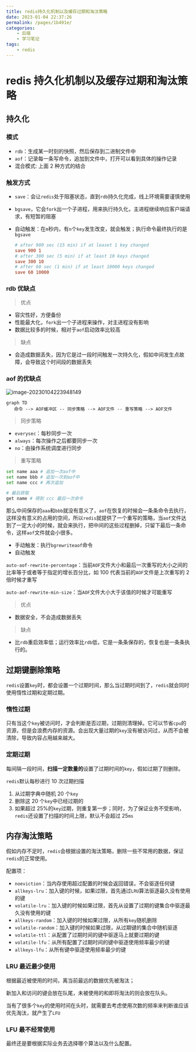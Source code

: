 ```yaml
---
title: redis持久化机制以及缓存过期和淘汰策略
date: 2023-01-04 22:37:26
permalink: /pages/1b491e/
categories:
    - 后端
    - 学习笔记
tags:
    - redis
---
```


# redis 持久化机制以及缓存过期和淘汰策略

## 持久化

### 模式

-   `rdb`：生成某一时刻的快照，然后保存到二进制文件中
-   `aof`：记录每一条写命令，追加到文件中，打开可以看到具体的操作记录
-   混合模式: 上面 2 种方式的结合

### 触发方式

-   `save`：会让`redis`处于阻塞状态，直到`rdb`持久化完成，线上环境需要谨慎使用

-   `bgsave`，它会`fork`出一个子进程，用来执行持久化，主进程继续响应客户端请求，有短暂的阻塞

-   自动触发：在`m`秒内，有`n`个`key`发生改变，就会触发；执行命令最终执行的是`bgsave`

    ```ini
    # after 900 sec (15 min) if at leaset 1 key changed
    save 900 1
    # after 300 sec (5 min) if at least 10 keys changed
    save 300 10
    # after 60 sec (1 min) if at least 10000 keys changed
    save 60 10000
    ```

### rdb 优缺点

> 优点

-   容灾性好，方便备份
-   性能最大化，`fork`出一个子进程来操作，对主进程没有影响
-   数据比较多的时候，相对于`aof`启动效率比较高

> 缺点

-   会造成数据丢失，因为它是过一段时间触发一次持久化，假如中间发生点故障，会导致这个时间段的数据丢失

### aof 的优缺点

![image-20230104223948149](https://virusoss.oss-cn-shanghai.aliyuncs.com/images/image-20230104223948149.png)

```mermaid
graph TD
   命令 --> AOF缓冲区 -- 同步策略 --> AOF文件 -- 重写策略 --> AOF文件
```

> 同步策略

-   `everysec`：每秒同步一次
-   `always`：每次操作之后都要同步一次
-   `no`：由操作系统调度进行同步

> 重写策略

```bash
set name aaa # 追加一次aof中
set name bbb # 追加一次到aof中
set name ccc # 再次追加

# 最后获取
get name # 得到 ccc 最后一次命令
```

那么中间保存的`aaa`和`bbb`就没有意义了，`aof`在恢复的时候会一条条命令去执行，这样没有意义的占用的空间，所以`redis`就提供了一个重写的策略，当`aof`文件达到了一定大小的时候，就会来执行，把中间的这些过程删掉，只留下最后一条命令，这样`aof`文件就会小很多。

-   手动触发：执行`bgrewriteaof`命令
-   自动触发

`auto-aof-rewrite-percentage`：当前`AOF`文件大小和最后一次重写的大小之间的比率等于或者等于指定的增长百分比，如 100 代表当前的`AOF`文件是上次重写的 2 倍时候才重写

`auto-aof-rewrite-min-size`：当`AOF`文件大小大于该值的时候才可能重写

> 优点

-   数据安全，不会造成数据丢失

> 缺点

-   比`rdb`重启效率低；运行效率比`rdb`低，它是一条条保存的，恢复也是一条条执行的。

## 过期键删除策略

`redis`设置`key`时，都会设置一个过期时间，那么当过期时间到了，`redis`就会同时使用惰性过期和定期过期。

### 惰性过期

只有当这个`key`被访问时，才会判断是否过期，过期则清理掉。它可以节省`cpu`的资源，但是会浪费内存的资源。会出现大量过期的`key`没有被访问过，从而不会被清除，导致内容占用越来越大。

### 定期过期

每间隔一段时间，**扫描一定数量的**设置了过期时间的`key`，假如过期了则删除。

`redis`默认每秒进行 10 次过期扫描

1.  从过期字典中随机 20 个`key`
2.  删除这 20 个`key`中已经过期的
3.  如果超过 25%的`key`过期，则重复第一步；同时，为了保证业务不受影响，`redis`还设置了扫描的时间上限，默认不会超过 25`ms`

## 内存淘汰策略

假如内存不足时，`redis`会根据设置的淘汰策略，删除一些不常用的数据，保证`redis`的正常使用。

配置项：

-   `noeviction`：当内存使用超过配置的时候会返回错误，不会驱逐任何键
-   `allkeys-lru`：加入键的时候，如果过限，首先通过`LRU`算法驱逐最久没有使用的键
-   `volatile-lru`：加入键的时候如果过限，首先从设置了过期的键集合中驱逐最久没有使用的键
-   `allkeys-random`：加入键的时候如果过限，从所有`key`随机删除
-   `volatile-random`：加入键的时候如果过限，从过期键的集合中随机驱逐
-   `volatile-ttl`：从配置了过期时间的键中驱逐马上就要过期的键
-   `volatile-lfu`：从所有配置了过期时间的键中驱逐使用频率最少的键
-   `allkeys-lfu`：从所有键中驱逐使用频率最少的键

### LRU 最近最少使用

根据最近被使用的时间，离当前最远的数据优先被淘汰；

新加入和访问的键会放在队尾，未被使用的和即将淘汰的则会放在队头。

当有了很多个`key`的使用时间在头时，就需要去考虑使用次数的频率来判断谁应该优先淘汰，就产生了`LFU`

### LFU 最不经常使用

最终还是要根据实际业务去选择哪个算法以及什么配置。
